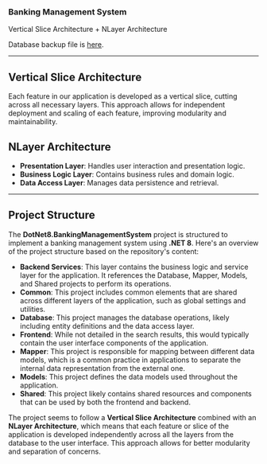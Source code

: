 ### Banking Management System

Vertical Slice Architecture + NLayer Architecture 

Database backup file is [here](BankingManagementSystem.sql).

-------

## Vertical Slice Architecture

Each feature in our application is developed as a vertical slice, cutting across all necessary layers. This approach allows for independent deployment and scaling of each feature, improving modularity and maintainability.

## NLayer Architecture

- **Presentation Layer**: Handles user interaction and presentation logic.
- **Business Logic Layer**: Contains business rules and domain logic.
- **Data Access Layer**: Manages data persistence and retrieval.


-------

## Project Structure 

The **DotNet8.BankingManagementSystem** project is structured to implement a banking management system using **.NET 8**. Here's an overview of the project structure based on the repository's content:

- **Backend Services**: This layer contains the business logic and service layer for the application. It references the Database, Mapper, Models, and Shared projects to perform its operations.
- **Common**: This project includes common elements that are shared across different layers of the application, such as global settings and utilities.
- **Database**: This project manages the database operations, likely including entity definitions and the data access layer.
- **Frontend**: While not detailed in the search results, this would typically contain the user interface components of the application.
- **Mapper**: This project is responsible for mapping between different data models, which is a common practice in applications to separate the internal data representation from the external one.
- **Models**: This project defines the data models used throughout the application.
- **Shared**: This project likely contains shared resources and components that can be used by both the frontend and backend.

The project seems to follow a **Vertical Slice Architecture** combined with an **NLayer Architecture**, which means that each feature or slice of the application is developed independently across all the layers from the database to the user interface. This approach allows for better modularity and separation of concerns.

